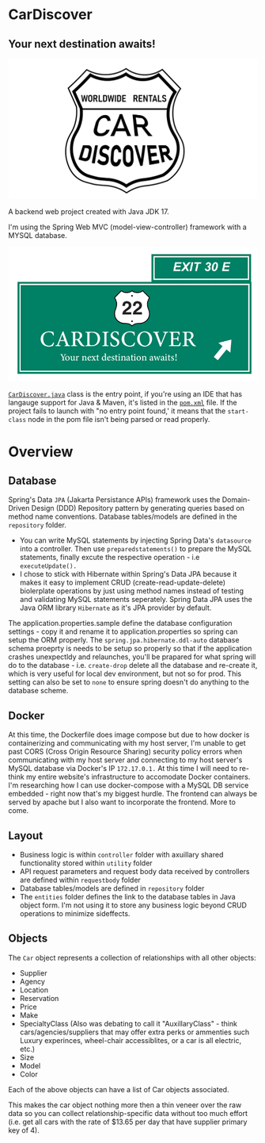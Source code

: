 # CarDiscover
## Your next destination awaits!
![Logo](./src/main/resources/Logo/LogoWhiteBg.png)

A backend web project created with Java JDK 17.

I'm using the Spring Web MVC (model-view-controller) framework with a MYSQL database.

![LogoWithTagline](./src/main/resources/Logo/LogoLargeWithTagline.png)


[`CarDiscover.java`](./src/main/java/com/abdi/cardiscover/CarDiscover.java) class is the entry point, if you're using an IDE that has langauge support for Java & Maven, it's listed in the [`pom.xml`](./pom.xml) file. If the project fails to launch with "no entry point found,' it means that the `start-class` node in the pom file isn't being parsed or read properly. 

# Overview
## Database

Spring's Data `JPA` (Jakarta Persistance APIs) framework uses the Domain-Driven Design (DDD) Repository pattern by generating queries based on method name conventions. Database tables/models are defined in the `repository` folder. 

* You can write MySQL statements by injecting Spring Data's `datasource` into a controller. Then use `preparedstatements()` to prepare the MySQL statements, finally excute the respective operation - i.e `executeUpdate().` 
* I chose to stick with Hibernate within Spring's Data JPA because it makes it easy to implement CRUD (create-read-update-delete) biolerplate operations by just using method names instead of testing and validating MySQL statements seperately. 
Spring Data JPA uses the Java ORM library `Hibernate` as it's JPA provider by default. 

The application.properties.sample define the database configuration settings - copy it and rename it to application.properties so spring can setup the ORM properly. The `spring.jpa.hibernate.ddl-auto` database schema proeprty is needs to be setup so properly so that if the application crashes unexpectldy and relaunches, you'll be prapared for what spring will do to the database - i.e. `create-drop` delete all the database and re-create it, which is very useful for local dev environment, but not so for prod. This setting can also be set to `none` to ensure spring doesn't do anything to the database scheme.

## Docker
At this time, the Dockerfile does image compose but due to how docker is containerizing and communicating with my host server, I'm unable to get past CORS (Cross Origin Resource Sharing) security policy errors when communicating with my host server and connecting to my host server's MySQL database via Docker's IP `172.17.0.1.` At this time I will need to re-think my entire website's infrastructure to accomodate Docker containers. I'm researching how I can use docker-compose with a MySQL DB service embedded - right now that's my biggest hurdle. The frontend can always be served by apache but I also want to incorporate the frontend. More to come.

## Layout
* Business logic is within `controller` folder with axuillary shared functionality stored within `utility` folder
* API request parameters and request body data received by controllers are defined within `requestbody` folder
* Database tables/models are defined in `repository` folder
* The `entities` folder defines the link to the database tables in Java object form. I'm not using it to store any business logic beyond CRUD operations to minimize sideffects.

## Objects
The `Car` object represents a collection of relationships with all other objects:
* Supplier
* Agency
* Location
* Reservation
* Price
* Make
* SpecialtyClass (Also was debating to call it "AuxillaryClass" - think cars/agencies/suppliers that may offer extra perks or ammenties such Luxury experinces, wheel-chair accessiblites, or a car is all electric, etc.)
* Size
* Model
* Color

Each of the above objects can have a list of Car objects associated. 

This makes the car object nothing more then a thin veneer over the raw data so you can collect relationship-specific data without too much effort (i.e. get all cars with the rate of $13.65 per day that have supplier primary key of 4). 


